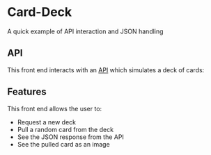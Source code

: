 # Card-Deck
A quick example of API interaction and JSON handling

## API
This front end interacts with an [API](https://github.com/crobertsbmw/deckofcards) which simulates a deck of cards:

## Features
This front end allows the user to:
* Request a new deck
* Pull a random card from the deck
* See the JSON response from the API
* See the pulled card as an image
